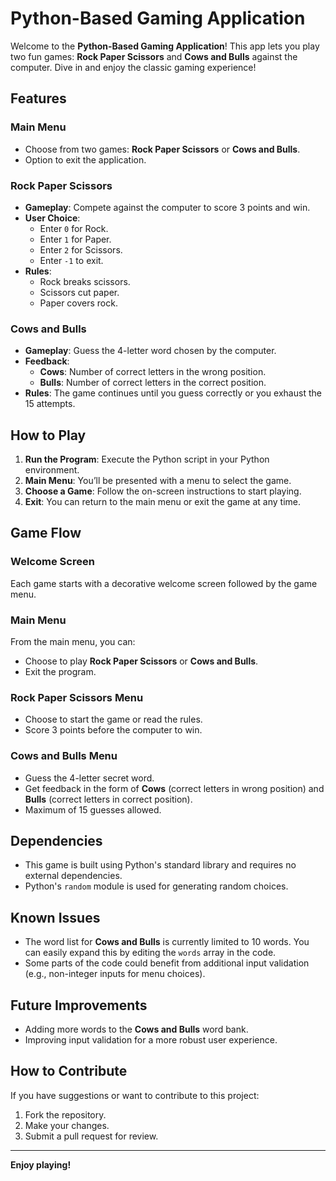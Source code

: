 # Python-Based Gaming Application

Welcome to the **Python-Based Gaming Application**! This app lets you play two fun games: **Rock Paper Scissors** and **Cows and Bulls** against the computer. Dive in and enjoy the classic gaming experience!

## Features

### Main Menu
- Choose from two games: **Rock Paper Scissors** or **Cows and Bulls**.
- Option to exit the application.

### Rock Paper Scissors
- **Gameplay**: Compete against the computer to score 3 points and win.
- **User Choice**: 
  - Enter `0` for Rock.
  - Enter `1` for Paper.
  - Enter `2` for Scissors.
  - Enter `-1` to exit.
- **Rules**: 
  - Rock breaks scissors.
  - Scissors cut paper.
  - Paper covers rock.
  
### Cows and Bulls
- **Gameplay**: Guess the 4-letter word chosen by the computer.
- **Feedback**:
  - **Cows**: Number of correct letters in the wrong position.
  - **Bulls**: Number of correct letters in the correct position.
- **Rules**: The game continues until you guess correctly or you exhaust the 15 attempts.

## How to Play
1. **Run the Program**: Execute the Python script in your Python environment.
2. **Main Menu**: You’ll be presented with a menu to select the game.
3. **Choose a Game**: Follow the on-screen instructions to start playing.
4. **Exit**: You can return to the main menu or exit the game at any time.

## Game Flow

### Welcome Screen
Each game starts with a decorative welcome screen followed by the game menu.

### Main Menu
From the main menu, you can:
- Choose to play **Rock Paper Scissors** or **Cows and Bulls**.
- Exit the program.

### Rock Paper Scissors Menu
- Choose to start the game or read the rules.
- Score 3 points before the computer to win.

### Cows and Bulls Menu
- Guess the 4-letter secret word.
- Get feedback in the form of **Cows** (correct letters in wrong position) and **Bulls** (correct letters in correct position).
- Maximum of 15 guesses allowed.

## Dependencies
- This game is built using Python's standard library and requires no external dependencies.
- Python's `random` module is used for generating random choices.

## Known Issues
- The word list for **Cows and Bulls** is currently limited to 10 words. You can easily expand this by editing the `words` array in the code.
- Some parts of the code could benefit from additional input validation (e.g., non-integer inputs for menu choices).

## Future Improvements
- Adding more words to the **Cows and Bulls** word bank.
- Improving input validation for a more robust user experience.

## How to Contribute
If you have suggestions or want to contribute to this project:
1. Fork the repository.
2. Make your changes.
3. Submit a pull request for review.

---

**Enjoy playing!**
